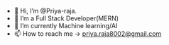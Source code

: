 - 👋 Hi, I’m @Priya-raja.
- 👀 I’m a Full Stack Developer(MERN)
- 🌱 I’m currently Machine learning/AI
- 📫 How to reach me -> priya.raja8002@gmail.com

<!---
Priya-raja/Priya-raja is a ✨ special ✨ repository because its `README.md` (this file) appears on your GitHub profile.
You can click the Preview link to take a look at your changes.
--->

